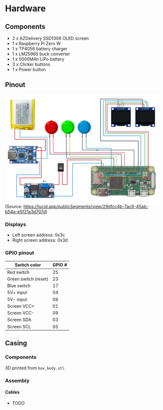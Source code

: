 
# Hardware
## Components
* 2 x AZDelivery SSD1306 OLED screen
* 1 x Raspberry Pi Zero W
* 1 x TP4056 battery charger
* 1 x LM2596S buck converter
* 1 x 5000MAh LiPo battery
* 3 x Clicker buttons
* 1 x Power button

## Pinout
![Wiring](wiring.png)
(Source: https://lucid.app/publicSegments/view/29dfcc4b-7ac9-45ab-b54a-e5f21a3d707d)

### Displays
- Left screen address: 0x3c
- Right screen address: 0x3d

### GPIO pinout
| Switch color | GPIO #|
|------|-----------|
| Red switch |25|
| Green switch (reset) |23|
| Blue switch |17|
| 5V+ input | 04 |
| 5V- input | 06 |
| Screen VCC+ | 01 |
| Screen VCC- | 09 |
| Screen SDA | 03 |
| Screen SCL | 05 |

## Casing
### Components
3D printed from `box_body.stl`.

### Assembly
#### Cables
* TODO
